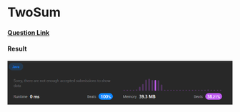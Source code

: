 # TwoSum

#### [Question Link](https://leetcode.com/problems/climbing-stairs/)

#### Result
![result](Result.png)